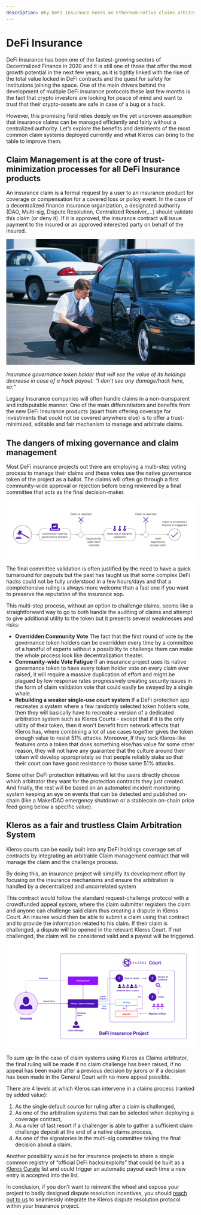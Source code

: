 ```yaml
---
description: Why DeFi Insurance needs an Ethereum-native claims arbitrator
---
```


# DeFi Insurance

DeFi Insurance has been one of the fastest-growing sectors of Decentralized Finance in 2020 and it is still one of those that offer the most growth potential in the next few years, as it is tightly linked with the rise of the total value locked in DeFi contracts and the quest for safety for institutions joining the space. One of the main drivers behind the development of multiple DeFi insurance protocols these last few months is the fact that crypto investors are looking for peace of mind and want to trust that their crypto-assets are safe in case of a bug or a hack.

However, this promising field relies deeply on the yet unproven assumption that insurance claims can be managed efficiently and fairly without a centralized authority. Let’s explore the benefits and detriments of the most common claim systems deployed currently and what Kleros can bring to the table to improve them.

## Claim Management is at the core of trust-minimization processes for all DeFi Insurance products

An insurance claim is a formal request by a user to an insurance product for coverage or compensation for a covered loss or policy event. In the case of a decentralized finance insurance organization, a designated authority \(DAO, Multi-sig, Dispute Resolution, Centralized Resolver,...\) should validate this claim \(or deny it\). If it is approved, the insurance contract will issue payment to the insured or an approved interested party on behalf of the insured.

![](../../.gitbook/assets/0.png)

_Insurance governance token holder that will see the value of its holdings decrease in case of a hack payout: “I don’t see any damage/hack here, sir.”_

Legacy Insurance companies will often handle claims in a non-transparent and indisputable manner. One of the main differentiators and benefits from the new DeFi Insurance products \(apart from offering coverage for investments that could not be covered anywhere else\) is to offer a trust-minimized, editable and fair mechanism to manage and arbitrate claims.

## The dangers of mixing governance and claim management

Most DeFi insurance projects out there are employing a multi-step voting process to manage their claims and these votes use the native governance token of the project as a ballot. The claims will often go through a first community-wide approval or rejection before being reviewed by a final committee that acts as the final decision-maker.

![Common Claim Process Template for DeFi Insurance projects](../../.gitbook/assets/1.png)

The final committee validation is often justified by the need to have a quick turnaround for payouts but the past has taught us that some complex DeFi hacks could not be fully understood in a few hours/days and that a comprehensive ruling is always more welcome than a fast one if you want to preserve the reputation of the insurance app.

This multi-step process, without an option to challenge claims, seems like a straightforward way to go to both handle the auditing of claims and attempt to give additional utility to the token but it presents several weaknesses and risks:

* **Overridden Community Vote** The fact that the first round of vote by the governance token holders can be overridden every time by a committee of a handful of experts without a possibility to challenge them can make the whole process look like decentralization theater.
* **Community-wide Vote Fatigue** If an insurance project uses its native governance token to have every token holder vote on every claim ever raised, it will require a massive duplication of effort and might be plagued by low response rates progressively creating security issues in the form of claim validation vote that could easily be swayed by a single whale.
* **Rebuilding a weaker single-use court system** If a DeFi protection app recreates a system where a few randomly selected token holders vote, then they will basically have to recreate a version of a dedicated arbitration system such as Kleros Courts - except that if it is the only utility of their token, then it won't benefit from network effects that Kleros has, where combining a lot of use cases together gives the token enough value to resist 51% attacks. Moreover, If they tack Kleros-like features onto a token that does something else/has value for some other reason, they will not have any guarantee that the culture around their token will develop appropriately so that people reliably stake so that their court can have good resistance to those same 51% attacks.

Some other DeFi protection initiatives will let the users directly choose which arbitrator they want for the protection contracts they just created. And finally, the rest will be based on an automated incident monitoring system keeping an eye on events that can be detected and published on-chain \(like a MakerDAO emergency shutdown or a stablecoin on-chain price feed going below a specific value\).

## Kleros as a fair and trustless Claim Arbitration System

Kleros courts can be easily built into any DeFi holdings coverage set of contracts by integrating an arbitrable Claim management contract that will manage the claim and the challenge process.

By doing this, an insurance project will simplify its development effort by focusing on the insurance mechanisms and ensure the arbitration is handled by a decentralized and uncorrelated system

This contract would follow the standard request-challenge protocol with a crowdfunded appeal system, where the claim submitter registers the claim and anyone can challenge said claim thus creating a dispute in Kleros Court. An insuree would then be able to submit a claim using that contract and to provide the information related to his claim. If their claim is challenged, a dispute will be opened in the relevant Kleros Court. If not challenged, the claim will be considered valid and a payout will be triggered.

![](../../.gitbook/assets/defi-insurance-project.png)

To sum up: In the case of claim systems using Kleros as Claims arbitrator, the final ruling will be made if no claim challenge has been raised, if no appeal has been made after a previous decision by jurors or if a decision has been made in the General Court with no more appeal possible.

There are 4 levels at which Kleros can intervene in a claims process \(ranked by added value\):

1. As the single default source for ruling after a claim is challenged,
2. As one of the arbitration systems that can be selected when deploying a coverage contract,
3. As a ruler of last resort if a challenger is able to gather a sufficient claim challenge deposit at the end of a native claims process,
4. As one of the signatories in the multi-sig committee taking the final decision about a claim.

Another possibility would be for insurance projects to share a single common registry of “official DeFi hacks/exploits” that could be built as a [Kleros Curate](https://kleros.io/curate/) list and could trigger an automatic payout each time a new entry is accepted into the list.

In conclusion, if you don’t want to reinvent the wheel and expose your project to badly designed dispute resolution incentives, you should [reach out to us](mailto:contact@kleros.io) to seamlessly integrate the Kleros dispute resolution protocol within your Insurance project.  


